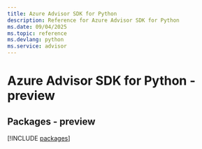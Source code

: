```yaml
---
title: Azure Advisor SDK for Python
description: Reference for Azure Advisor SDK for Python
ms.date: 09/04/2025
ms.topic: reference
ms.devlang: python
ms.service: advisor
---
```

# Azure Advisor SDK for Python - preview
## Packages - preview
[!INCLUDE [packages](advisor-index.md)]